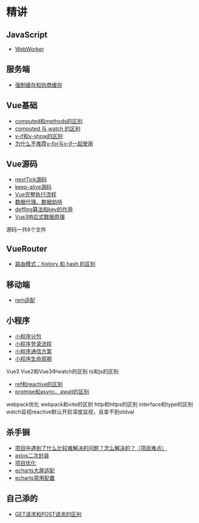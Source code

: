 # 精讲

## JavaScript

* [WebWorker](/Interview/JingJiang/JavaScript/WebWorker.md)

## 服务端
* [强制缓存和协商缓存](/Interview/JingJiang/fuwuduan/强制缓存和协商缓存.md)

## Vue基础
- [computed和methods的区别](/Interview/JingJiang/Vue/基础/computed和methods的区别.md)
- [computed 与 watch 的区别](/Interview/JingJiang/Vue/基础/computed与watch的区别.md)
- [v-if和v-show的区别](/Interview/JingJiang/Vue/基础/v-if和v-show的区别.md)
- [为什么不推荐v-for与v-if一起使用](/Interview/JingJiang/Vue/基础/为什么不推荐v-for与v-if一起使用.md)

## Vue源码
* [nextTick源码](/Interview/JingJiang/Vue/源码/nextTick源码.md)
* [keep-alive源码](/Interview/JingJiang/Vue/源码/keep-alive源码.md)
* [Vue完整执行流程](/Interview/JingJiang/Vue/源码/Vue完整执行流程、数据代理、数据劫持.md)
* [数据代理、数据劫持](/Interview/JingJiang/Vue/源码/数据代理和数据劫持.md)
* [deffing算法和key的作用](/Interview/JingJiang/Vue/源码/deffing算法和key的作用.md)
* [Vue3响应式数据原理](/Interview/JingJiang/Vue/源码/Vue3响应式数据原理.md)

源码一共6个文件

## VueRouter
* [路由模式：history 和 hash 的区别](/Interview/JingJiang/Vue/VueRouter/路由模式：history和hash的区别.md)

## 移动端
- [rem适配](/Interview/JingJiang/MobileTerminal/rem适配（重点）（原题）.md)


## 小程序
- [小程序分包](/Interview/JingJiang/MiniProgram/小程序分包（重点）.md)
- [小程序登录流程](/Interview/JingJiang/MiniProgram/小程序登录流程.md)
- [小程序通信方案](/Interview/JingJiang/MiniProgram/小程序通信方案.md)
- [小程序生命周期](/Interview/JingJiang/MiniProgram/小程序生命周期.md)

Vue3
Vue2和Vue3中watch的区别
ts和js的区别

- [ref和reactive的区别](/Interview/JingJiang/Other/ref和reactive的区别.md)
- [promise和async、await的区别](/Interview/JingJiang/Other/promise和async、await的区别.md)

webpack优化
webpack和vite的区别
http和https的区别
interface和type的区别
watch监视reactive默认开启深度监视，且拿不到oldval

## 杀手锏
- [项目中遇到了什么比较难解决的问题？怎么解决的？（项目难点）](/Interview/JingJiang/ShaShouJian/项目中遇到了什么比较难解决的问题？怎么解决的？（项目难点）.md)
- [axios二次封装](/Interview/JingJiang/ShaShouJian/axios二次封装/axios二次封装.md)
- [项目优化]()
- [echarts大屏适配](/Interview/JingJiang/ShaShouJian/echarts大屏适配)
- [echarts常用配置]()
## 自己添的
- [GET请求和POST请求的区别](/Interview/JingJiang/Other/GET请求和POST请求的区别.md)